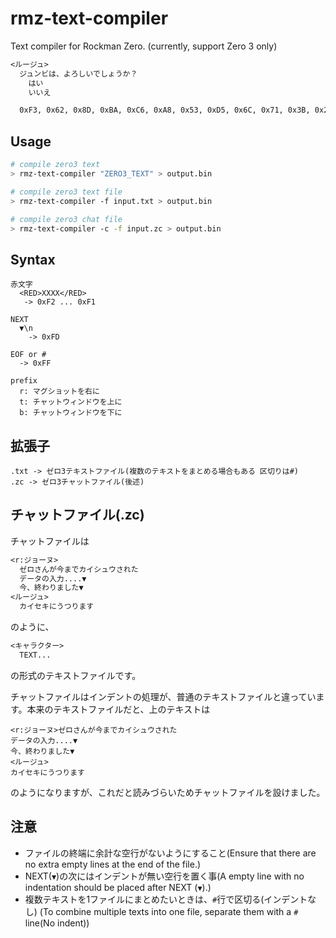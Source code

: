 # rmz-text-compiler

Text compiler for Rockman Zero. (currently, support Zero 3 only)

```txt
<ルージュ>
  ジュンビは、よろしいでしょうか？
    はい
    いいえ
```

```sh
  0xF3, 0x62, 0x8D, 0xBA, 0xC6, 0xA8, 0x53, 0xD5, 0x6C, 0x71, 0x3B, 0x28, 0x4B, 0x3B, 0x6B, 0x2A, 0x2F, 0xDD, 0xFC, 0x00, 0x00, 0x53, 0x28, 0xFC, 0x00, 0x00, 0x28, 0x28, 0x2C, 0xFF
```

## Usage

```sh
# compile zero3 text
> rmz-text-compiler "ZERO3_TEXT" > output.bin

# compile zero3 text file
> rmz-text-compiler -f input.txt > output.bin

# compile zero3 chat file
> rmz-text-compiler -c -f input.zc > output.bin
```

## Syntax

```
赤文字
  <RED>XXXX</RED>
   -> 0xF2 ... 0xF1

NEXT
  ▼\n
    -> 0xFD

EOF or #
  -> 0xFF

prefix
  r: マグショットを右に
  t: チャットウィンドウを上に
  b: チャットウィンドウを下に
```

## 拡張子

```
.txt -> ゼロ3テキストファイル(複数のテキストをまとめる場合もある 区切りは#)
.zc -> ゼロ3チャットファイル(後述)
```

## チャットファイル(.zc)

チャットファイルは

```txt
<r:ジョーヌ>
  ゼロさんが今までカイシュウされた
  データの入力....▼
  今、終わりました▼
<ルージュ>
  カイセキにうつります
```

のように、

```txt
<キャラクター>
  TEXT...
```

の形式のテキストファイルです。

チャットファイルはインデントの処理が、普通のテキストファイルと違っています。本来のテキストファイルだと、上のテキストは

```
<r:ジョーヌ>ゼロさんが今までカイシュウされた
データの入力....▼
今、終わりました▼
<ルージュ>
カイセキにうつります
```

のようになりますが、これだと読みづらいためチャットファイルを設けました。

## 注意

- ファイルの終端に余計な空行がないようにすること(Ensure that there are no extra empty lines at the end of the file.)
- NEXT(`▼`)の次にはインデントが無い空行を置く事(A empty line with no indentation should be placed after NEXT (`▼`).)
- 複数テキストを1ファイルにまとめたいときは、`#`行で区切る(インデントなし) (To combine multiple texts into one file, separate them with a `#` line(No indent))
